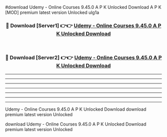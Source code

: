 #download Udemy - Online Courses 9.45.0 A P K Unlocked Download A P K [MOD] premium latest version Unlocked ulg1a 



<div align="center">
<h3>🔴 Download [Server1] 👉👉 <a href="https://apkdownload1.web.app/">Udemy - Online Courses 9.45.0 A P K Unlocked Download</a></h3><br>

<h3>🔴 Download [Server2] 👉👉 <a href="https://apkdownload1.web.app/">Udemy - Online Courses 9.45.0 A P K Unlocked Download</a></h3>
</div>





----------------------------------------------------------

----------------------------------------------------------

----------------------------------------------------------

----------------------------------------------------------

----------------------------------------------------------

----------------------------------------------------------

----------------------------------------------------------

Udemy - Online Courses 9.45.0 A P K Unlocked Download download premium latest version Unlocked

download Udemy - Online Courses 9.45.0 A P K Unlocked Download premium latest version Unlocked
